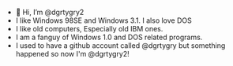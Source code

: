 - 👋 Hi, I’m @dgrtygry2
- I like Windows 98SE and Windows 3.1. I also love DOS
- I like old computers, Especially old IBM ones.
- I am a fanguy of Windows 1.0 and DOS related programs.
- I used to have a github account called @dgrtygry but something happened so now I'm @dgrtygry2! 
